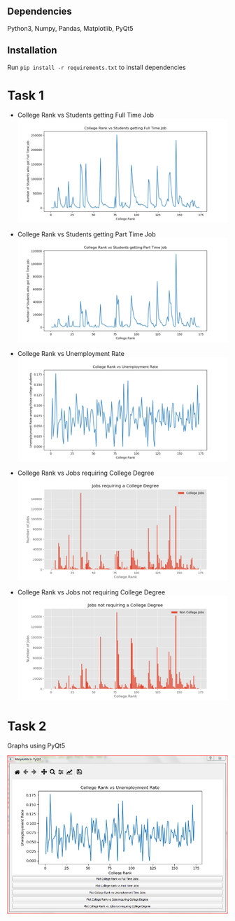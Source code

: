 ## Dependencies

Python3, Numpy, Pandas, Matplotlib, PyQt5

## Installation

Run `pip install -r requirements.txt` to install dependencies

# Task 1

 * College Rank vs Students getting Full Time Job
![](https://raw.githubusercontent.com/sumit-jaswal/data-visualization/master/college-majors-data-visualization/screenshots/a1figure_1.png)

* College Rank vs Students getting Part Time Job
![](https://raw.githubusercontent.com/sumit-jaswal/data-visualization/master/college-majors-data-visualization/screenshots/a1figure_2.png)

* College Rank vs Unemployment Rate
![](https://raw.githubusercontent.com/sumit-jaswal/data-visualization/master/college-majors-data-visualization/screenshots/a1figure_3.png)

* College Rank vs Jobs requiring College Degree
![](https://raw.githubusercontent.com/sumit-jaswal/data-visualization/master/college-majors-data-visualization/screenshots/a2figure_1.png)

* College Rank vs Jobs not requiring College Degree
![](https://raw.githubusercontent.com/sumit-jaswal/data-visualization/master/college-majors-data-visualization/screenshots/a2figure_2.png)

# Task 2

Graphs using PyQt5

![](https://raw.githubusercontent.com/sumit-jaswal/data-visualization/master/college-majors-data-visualization/screenshots/task2.PNG)